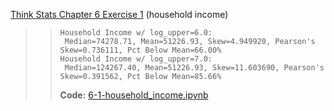 [Think Stats Chapter 6 Exercise 1](http://greenteapress.com/thinkstats2/html/thinkstats2007.html#toc60) (household income)

>> ```
>> Household Income w/ log_upper=6.0:  
>>  Median=74278.71, Mean=51226.93, Skew=4.949920, Pearson's Skew=0.736111, Pct Below Mean=66.00%  
>> Household Income w/ log_upper=7.0:  
>>  Median=124267.40, Mean=51226.93, Skew=11.603690, Pearson's Skew=0.391562, Pct Below Mean=85.66%  
>> ```
>> **Code:** [6-1-household_income.ipynb](6-1-household_income.ipynb)

